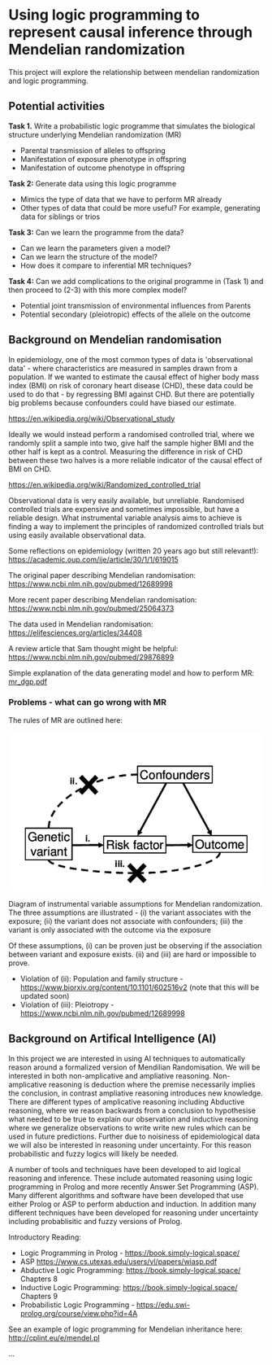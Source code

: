 # Using logic programming to represent causal inference through Mendelian randomization

This project will explore the relationship between mendelian randomization and logic programming.

## Potential activities

**Task 1.** Write a probabilistic logic programme that simulates the biological structure underlying Mendelian randomization (MR)

- Parental transmission of alleles to offspring
- Manifestation of exposure phenotype in offspring
- Manifestation of outcome phenotype in offspring


**Task 2:** Generate data using this logic programme

- Mimics the type of data that we have to perform MR already
- Other types of data that could be more useful? For example, generating data for siblings or trios


**Task 3:** Can we learn the programme from the data?

- Can we learn the parameters given a model?
- Can we learn the structure of the model?
- How does it compare to inferential MR techniques?


**Task 4:** Can we add complications to the original programme in (Task 1) and then proceed to (2-3) with this more complex model?

- Potential joint transmission of environmental influences from Parents
- Potential secondary (pleiotropic) effects of the allele on the outcome


## Background on Mendelian randomisation

In epidemiology, one of the most common types of data is 'observational data' - where characteristics are measured in samples drawn from a population. If we wanted to estimate the causal effect of higher body mass index (BMI) on risk of coronary heart disease (CHD), these data could be used to do that - by regressing BMI against CHD. But there are potentially big problems because confounders could have biased our estimate.

https://en.wikipedia.org/wiki/Observational_study

Ideally we would instead perform a randomised controlled trial, where we randomly split a sample into two, give half the sample higher BMI and the other half is kept as a control. Measuring the difference in risk of CHD between these two halves is a more reliable indicator of the causal effect of BMI on CHD.

https://en.wikipedia.org/wiki/Randomized_controlled_trial

Observational data is very easily available, but unreliable. Randomised controlled trials are expensive and sometimes impossible, but have a reliable design. What instrumental variable analysis aims to achieve is finding a way to implement the principles of randomized controlled trials but using easily available observational data.

Some reflections on epidemiology (written 20 years ago but still relevant!): https://academic.oup.com/ije/article/30/1/1/619015

The original paper describing Mendelian randomisation: https://www.ncbi.nlm.nih.gov/pubmed/12689998

More recent paper describing Mendelian randomisation: https://www.ncbi.nlm.nih.gov/pubmed/25064373

The data used in Mendelian randomisation: https://elifesciences.org/articles/34408

A review article that Sam thought might be helpful: https://www.ncbi.nlm.nih.gov/pubmed/29876899

Simple explanation of the data generating model and how to perform MR: [mr_dgp.pdf](https://github.com/samwalrus/mr_logic/blob/master/mr_dgp.pdf)


### Problems - what can go wrong with MR

The rules of MR are outlined here:

![dag](Diagram-of-instrumental-variable-assumptions-for-Mendelian-randomization-The-three.png)

Diagram of instrumental variable assumptions for Mendelian randomization. The three assumptions are illustrated - (i) the variant associates with the exposure; (ii) the variant does not associate with confounders; (iii) the variant is only associated with the outcome via the exposure

Of these assumptions, (i) can be proven just be observing if the association between variant and exposure exists. (ii) and (iii) are hard or impossible to prove. 

- Violation of (ii): Population and family structure - https://www.biorxiv.org/content/10.1101/602516v2 (note that this will be updated soon)
- Violation of (iii): Pleiotropy - https://www.ncbi.nlm.nih.gov/pubmed/12689998


## Background on Artifical Intelligence (AI)

In this project we are interested in using AI techniques to automatically
reason around a formalized version of Mendilian Randomisation. We will be interested in both
non-amplicative and ampliative reasoning. Non-amplicative reasoning is
deduction where the premise necessarily implies the conclusion, in contrast
ampliative reasoning introduces new knowledge. There are different
types of amplicative reasoning including Abductive reasoning, where we
reason backwards from a conclusion to hypothesise what needed to be
true to explain our observation and inductive reasoning where we
generalize observations to write write new rules which can be used in
future predictions. Further due to noisiness of epidemiological data
we will also be interested in reasoning under uncertainty. For this
reason probabilistic and fuzzy logics will likely be needed.

A number of tools and techniques have been developed to aid logical
reasoning and inference. These include automated reasoning using logic
programming in Prolog and more recently Answer Set Programming
(ASP). Many different algorithms and software have been developed that
use either Prolog or ASP to perform abduction and induction. In
addition many different techniques have been developed for reasoning
under uncertainty including probablisitic and fuzzy versions of Prolog.

Introductory Reading:

- Logic Programming in Prolog - https://book.simply-logical.space/ 
- ASP https://www.cs.utexas.edu/users/vl/papers/wiasp.pdf 
- Abductive Logic Programming: https://book.simply-logical.space/ Chapters 8
- Inductive Logic Programming: https://book.simply-logical.space/
  Chapters 9
- Probabilistic Logic Programming - https://edu.swi-prolog.org/course/view.php?id=4A


See an example of logic programming for Mendelian inheritance here: http://cplint.eu/e/mendel.pl



...
